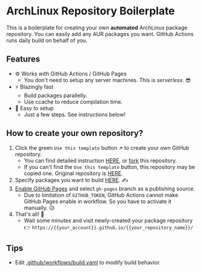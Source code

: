 # ArchLinux Repository Boilerplate

This is a boilerplate for creating your own **automated** ArchLinux package repository.
You can easily add any AUR packages you want.
GitHub Actions runs daily build on behalf of you.

## Features

- ⚙️ Works with GitHub Actions / GitHub Pages
	- You don't need to setup any server machines. This is _serverless_. 😎
- ⚡ Blazingly fast
	- Build packages parallelly.
	- Use ccache to reduce compilation time.
- 🔧 Easy to setup
	- Just a few steps. See instructions below!

## How to create your own repository?

1. Click the green `Use this template` button ↗ to create your own GitHub repository.
	- You can find detailed instruction [HERE](https://docs.github.com/en/free-pro-team@latest/github/creating-cloning-and-archiving-repositories/creating-a-repository-from-a-template), or [fork](https://docs.github.com/en/free-pro-team@latest/github/getting-started-with-github/fork-a-repo) this repository.
	- If you can't find the `Use this template` button, this repository may be copied one. Original repository is [HERE](https://github.com/kaz/archlinux-repository-boilerplate).
1. Specify packages you want to build [HERE](./.github/workflows/build.yaml#L26-L30). ✍
1. [Enable GitHub Pages](https://docs.github.com/en/free-pro-team@latest/github/working-with-github-pages/configuring-a-publishing-source-for-your-github-pages-site) and select `gh-pages` branch as a publishing source.
	- Due to limitation of `GITHUB_TOKEN`, GitHub Actions cannot make GitHub Pages enable in workflow. So you have to activate it manually. 😥
1. That's all! 👏
	- Wait some minutes and visit newly-created your package repository 👉 `https://{{your_account}}.github.io/{{your_repository_name}}/`

## Tips

- Edit [.github/workflows/build.yaml](./.github/workflows/build.yaml) to modify build behavior.
